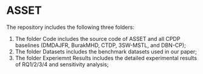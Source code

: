 # ASSET
The repository includes the following three folders:
1. The folder Code includes the source code of ASSET and all CPDP baselines (DMDAJFR, BurakMHD, CTDP, 3SW-MSTL, and DBN-CP);
2. The folder Datasets includes the benchmark datasets used in our paper;
3. The folder Experiemnt Results includes the detailed experimental results of RQ1/2/3/4 and sensitivity analysis;


